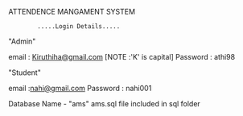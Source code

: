 ATTENDENCE MANGAMENT SYSTEM

            .....Login Details.....
"Admin"

email : Kiruthiha@gmail.com    [NOTE :'K' is capital]
Password : athi98

"Student"

email :nahi@gmail.com
Password : nahi001

Database Name - "ams"
ams.sql file included in sql folder

